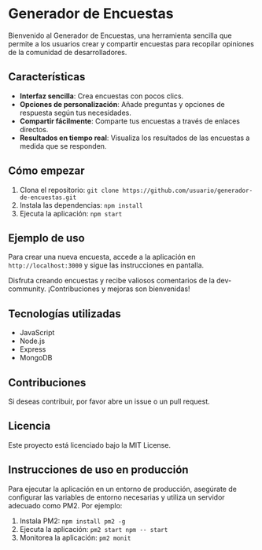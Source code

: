 # Generador de Encuestas

Bienvenido al Generador de Encuestas, una herramienta sencilla que permite a los usuarios crear y compartir encuestas para recopilar opiniones de la comunidad de desarrolladores.

## Características
- **Interfaz sencilla**: Crea encuestas con pocos clics.
- **Opciones de personalización**: Añade preguntas y opciones de respuesta según tus necesidades.
- **Compartir fácilmente**: Comparte tus encuestas a través de enlaces directos.
- **Resultados en tiempo real**: Visualiza los resultados de las encuestas a medida que se responden.

## Cómo empezar
1. Clona el repositorio: `git clone https://github.com/usuario/generador-de-encuestas.git`
2. Instala las dependencias: `npm install`
3. Ejecuta la aplicación: `npm start`

## Ejemplo de uso
Para crear una nueva encuesta, accede a la aplicación en `http://localhost:3000` y sigue las instrucciones en pantalla.

Disfruta creando encuestas y recibe valiosos comentarios de la dev-community. ¡Contribuciones y mejoras son bienvenidas! 

## Tecnologías utilizadas
- JavaScript
- Node.js
- Express
- MongoDB

## Contribuciones
Si deseas contribuir, por favor abre un issue o un pull request. 

## Licencia
Este proyecto está licenciado bajo la MIT License.

## Instrucciones de uso en producción
Para ejecutar la aplicación en un entorno de producción, asegúrate de configurar las variables de entorno necesarias y utiliza un servidor adecuado como PM2. Por ejemplo:
1. Instala PM2: `npm install pm2 -g`
2. Ejecuta la aplicación: `pm2 start npm -- start`
3. Monitorea la aplicación: `pm2 monit`